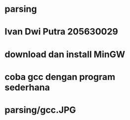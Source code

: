 # parsing
# Ivan Dwi Putra 205630029
# download dan install MinGW
# coba gcc dengan program sederhana
# parsing/gcc.JPG 
